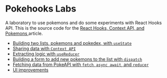 # Pokehooks Labs

A laboratory to use pokemons and do some experiments with React Hooks API. This is the source code for the [React Hooks, Context API, and Pokemons
](https://leandrotk.github.io/tk/2020/04/react-hooks-context-api-and-pokemons/index.html) article.

- [Building two lists, pokemons and pokedex, with `useState`](https://github.com/leandrotk/pokehooks/pull/1/files)
- [Sharing data with `Context API`](https://github.com/leandrotk/pokehooks/pull/2/files)
- [Extracting logic with `useReducer`](https://github.com/leandrotk/pokehooks/pull/3/files)
- [Building a form to add new pokemons to the list with `dispatch`](https://github.com/leandrotk/pokehooks/pull/4/files)
- [Fetching data from PokeAPI with `fetch`, `async await`, and `reducer`](https://github.com/leandrotk/pokehooks/pull/5/files)
- [UI improvements](https://github.com/leandrotk/pokehooks/pull/6/files)
